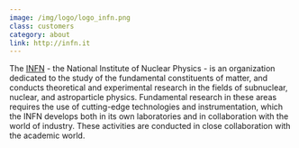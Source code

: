 ```yaml
---
image: /img/logo/logo_infn.png
class: customers
category: about
link: http://infn.it
---
```


The [INFN](http://www.infn.it/indexen.php) - the National Institute of Nuclear Physics - is an organization dedicated to the study of the fundamental constituents of matter, and conducts theoretical and experimental research in the fields of subnuclear, nuclear, and astroparticle physics. Fundamental research in these areas requires the use of cutting-edge technologies and instrumentation, which the INFN develops both in its own laboratories and in collaboration with the world of industry. These activities are conducted in close collaboration with the academic world.